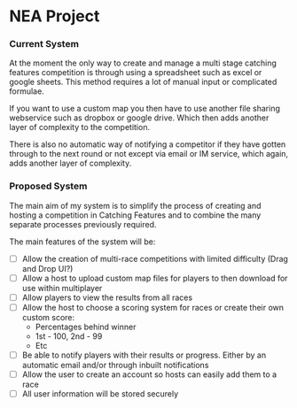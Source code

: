 # NEA Project

### Current System
At the moment the only way to create and manage a multi stage catching features competition is through using a spreadsheet such as excel or google sheets. This method requires a lot of manual input or complicated formulae.

If you want to use a custom map you then have to use another file sharing webservice such as dropbox or google drive. Which then adds another layer of complexity to the competition.

There is also no automatic way of notifying a competitor if they have gotten through to the next round or not except via email or IM service, which again, adds another layer of complexity.


### Proposed System

The main aim of my system is to simplify the process of creating and hosting a competition in Catching Features and to combine the many separate processes previously required.

The main features of the system will be:
* [ ] Allow the creation of multi-race competitions with limited difficulty (Drag and Drop UI?)
* [ ] Allow a host to upload custom map files for players to then download for use within multiplayer
* [ ] Allow players to view the results from all races
* [ ] Allow the host to choose a scoring system for races or create their own custom score:
  * Percentages behind winner
  * 1st - 100, 2nd - 99
  * Etc
* [ ] Be able to notify players with their results or progress. Either by an automatic email and/or through inbuilt notifications
* [ ] Allow the user to create an account so hosts can easily add them to a race
* [ ] All user information will be stored securely
